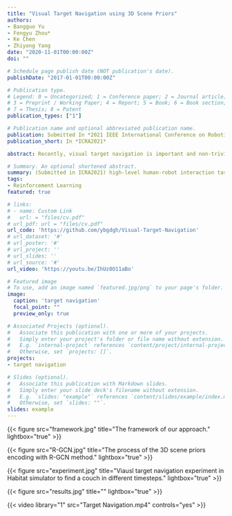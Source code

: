 ```yaml
---
title: "Visual Target Navigation using 3D Scene Priors"
authors:
- Bangguo Yu
- Fengyu Zhou*
- Ke Chen
- Zhiyong Yang
date: "2020-11-01T00:00:00Z"
doi: ""

# Schedule page publish date (NOT publication's date).
publishDate: "2017-01-01T00:00:00Z"

# Publication type.
# Legend: 0 = Uncategorized; 1 = Conference paper; 2 = Journal article;
# 3 = Preprint / Working Paper; 4 = Report; 5 = Book; 6 = Book section;
# 7 = Thesis; 8 = Patent
publication_types: ["1"]

# Publication name and optional abbreviated publication name.
publication: Submitted In *2021 IEEE International Conference on Robotics and Automation*
publication_short: In *ICRA2021*

abstract: Recently, visual target navigation is important and non-trivial for autonomous robots because it closely relates to the ability of cognitive reasoning. Classical methods and learning based methods are fundamental components of robot navigation which have been studied for a long time. However, the representation of the scene memory and priors, and the generalization of method in unseen scene are the core challenges due to the complexity and indeterminacy of the indoor scene. Here, we proposed a framework for visual target navigation that efficiently fuses the SLAM and deep reinforcement learning method with explicit 3D scene priors. In the proposed method, we adopt SLAM to build a semantic map as scene memory and learn navigation policy based on the real-time map and explicit scene priors to make the optimal decision. Afterward, the 3D scene priors are generated from Visual Genome dataset and incorporated with the framework using R-GCN. The explicit scene memory and priors can provide more intuitional features for visual target navigation tasks than the implicit representation learning from networks. Experiment results demonstrate that the proposed framework significantly outperforms existing methods in the target navigation task in the unseen scene. We also compared our method with the human subjective decision in visual target navigation.

# Summary. An optional shortened abstract.
summary: (Submitted in ICRA2021) high-level human-robot interaction tasks, 3D semantic scene graphs
tags:
- Reinforcement Learning
featured: true

# links:
# - name: Custom Link
#   url: = "files/cv.pdf"
# url_pdf: url = "files/cv.pdf"
url_code: 'https://github.com/ybgdgh/Visual-Target-Navigation'
# url_dataset: '#'
# url_poster: '#'
# url_project: ''
# url_slides: ''
# url_source: '#'
url_video: 'https://youtu.be/IhUz0O11aBo'

# Featured image
# To use, add an image named `featured.jpg/png` to your page's folder. 
image:
  caption: 'target navigation'
  focal_point: ""
  preview_only: true

# Associated Projects (optional).
#   Associate this publication with one or more of your projects.
#   Simply enter your project's folder or file name without extension.
#   E.g. `internal-project` references `content/project/internal-project/index.md`.
#   Otherwise, set `projects: []`.
projects:
- target navigation

# Slides (optional).
#   Associate this publication with Markdown slides.
#   Simply enter your slide deck's filename without extension.
#   E.g. `slides: "example"` references `content/slides/example/index.md`.
#   Otherwise, set `slides: ""`.
slides: example
---
```


{{< figure src="framework.jpg" title="The framework of our approach." lightbox="true" >}}

{{< figure src="R-GCN.jpg" title="The process of the 3D scene priors encoding with R-GCN method." lightbox="true" >}}

{{< figure src="experiment.jpg" title="Viausl target navigation experiment in Habitat simulator to find a couch in different timesteps." lightbox="true" >}}

{{< figure src="results.jpg" title="" lightbox="true" >}}

{{< video library="1" src="Target Navigation.mp4" controls="yes" >}}

